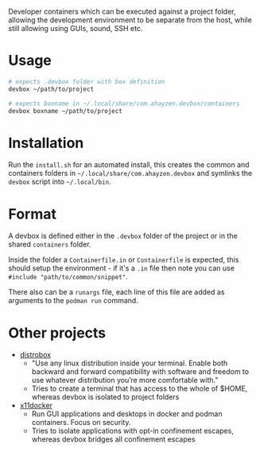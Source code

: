 <!--
SPDX-FileCopyrightText: Andrew Hayzen <ahayzen@gmail.com>

SPDX-License-Identifier: MPL-2.0
-->

Developer containers which can be executed against a project folder, allowing the development environment to be separate from the host,
while still allowing using GUIs, sound, SSH etc.

# Usage

```bash
# expects .devbox folder with box definition
devbox ~/path/to/project

# expects boxname in ~/.local/share/com.ahayzen.devbox/containers
devbox boxname ~/path/to/project
```

# Installation

Run the `install.sh` for an automated install, this creates the common and containers folders in `~/.local/share/com.ahayzen.devbox` and symlinks the `devbox` script into `~/.local/bin`.

# Format

A devbox is defined either in the `.devbox` folder of the project or in the shared `containers` folder.

Inside the folder a `Containerfile.in` or `Containerfile` is expected, this should setup the environment - if it's a `.in` file then note you can use `#include "path/to/common/snippet"`.

There also can be a `runargs` file, each line of this file are added as arguments to the `podman run` command.

# Other projects

  * [distrobox](https://github.com/89luca89/distrobox/)
    * "Use any linux distribution inside your terminal. Enable both backward and forward compatibility with software and freedom to use whatever distribution you’re more comfortable with."
    * Tries to create a terminal that has access to the whole of $HOME, whereas devbox is isolated to project folders
  * [x11docker](https://github.com/mviereck/x11docker/)
    * Run GUI applications and desktops in docker and podman containers. Focus on security.
    * Tries to isolate applications with opt-in confinement escapes, whereas devbox bridges all confinement escapes
